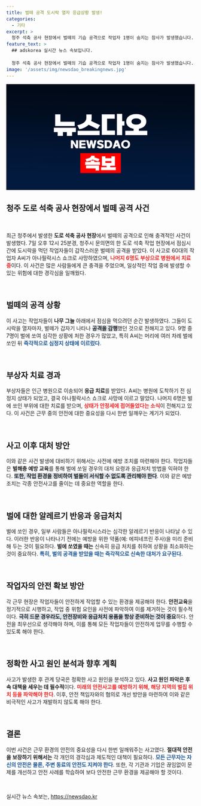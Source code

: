 ```yaml
---
title: 벌떼 공격 도시락 열자 응급상황 발생!
categories:
  - 기타
excerpt: >
  청주 석축 공사 현장에서 벌떼의 기습 공격으로 작업자 1명이 숨지는 참사가 발생했습니다. 점심식사 중 나뭇잎 그늘에서 날아든 벌들이 만든 비극, 과연 어떤 상황이었을까요?
feature_text: >
  ## adskorea 실시간 뉴스 속보입니다.

  청주 석축 공사 현장에서 벌떼의 기습 공격으로 작업자 1명이 숨지는 참사가 발생했습니다. 점심식사 중 나뭇잎 그늘에서 날아든 벌들이 만든 비극, 과연 어떤 상황이었을까요?
image: '/assets/img/newsdao_breakingnews.jpg'
---
```


<p><img src="/assets/img/newsdao_breakingnews.jpg" alt="adskorea 속보" /></p>

<h2 data-ke-size="size26">청주 도로 석축 공사 현장에서 벌떼 공격 사건</h2>

<p data-ke-size="size16">&nbsp;</p>

<p data-ke-size="size16">최근 청주에서 발생한 <b>도로 석축 공사 현장</b>에서 벌떼의 공격으로 인해 충격적인 사건이 발생했다. 7일 오후 12시 25분경, 청주시 문의면의 한 도로 석축 작업 현장에서 점심시간에 도시락을 먹던 작업자들이 갑작스러운 벌떼의 공격을 받았다. 이 사고로 60대의 작업자 A씨가 아나필락시스 쇼크로 사망하였으며, <b><span style="color: #ee2323;">나머지 6명도 부상으로 병원에서 치료 중</span></b>이다. 이 사건은 많은 사람들에게 큰 충격을 주었으며, 일상적인 작업 중에 발생할 수 있는 위험에 대한 경각심을 일깨웠다.</p>

<p data-ke-size="size16">&nbsp;</p>

<h2 data-ke-size="size26">벌떼의 공격 상황</h2>

<p data-ke-size="size16">이 사고는 작업자들이 <b>나무 그늘</b> 아래에서 점심을 먹으려던 순간 발생하였다. 그들이 도시락을 열자마자, 벌떼가 갑자기 나타나 <b><span style="background-color: #21538527;">공격을 감행</span></b>했던 것으로 전해지고 있다. 9명 중 7명이 벌에 쏘여 심각한 상황에 처한 경우가 많았고, 특히 A씨는 머리에 여러 차례 벌에 쏘인 뒤 <b><span style="color: #1a5490;">즉각적으로 심정지 상태에 이르렀다</span></b>.</p>

<p data-ke-size="size16">&nbsp;</p>

<h2 data-ke-size="size26">부상자 치료 경과</h2>

<p data-ke-size="size16">부상자들은 인근 병원으로 이송되어 <b>응급 치료</b>를 받았다. A씨는 병원에 도착하기 전 심정지 상태가 되었고, 결국 아나필락시스 쇼크로 사망에 이르고 말았다. 나머지 6명은 벌에 쏘인 부위에 대한 치료를 받으며, <b><span style="color: #ee2323;">상태가 안정세에 접어들었다는 소식</span></b>이 전해지고 있다. 이 사건은 근무 중의 안전에 대한 중요성을 다시 한번 일깨우는 계기가 되었다.</p>

<p data-ke-size="size16">&nbsp;</p>

<h2 data-ke-size="size26">사고 이후 대처 방안</h2>

<p data-ke-size="size16">이와 같은 사건 발생에 대비하기 위해서는 사전에 예방 조치를 마련해야 한다. 작업자들은 <b>벌해충 예방 교육</b>를 통해 벌에 쏘일 경우의 대처 요령과 응급처치 방법을 익혀야 한다. <b><span style="background-color: #21538527;">또한, 작업 환경을 정비하여 벌들이 서식할 수 없도록 관리해야 한다</span></b>. 이와 같은 예방 조치는 각종 안전사고를 줄이는 데 중요한 역할을 한다.</p>

<p data-ke-size="size16">&nbsp;</p>

<h2 data-ke-size="size26">벌에 대한 알레르기 반응과 응급처치</h2>

<p data-ke-size="size16">벌에 쏘인 경우, 일부 사람들은 아나필락시스라는 심각한 알레르기 반응이 나타날 수 있다. 이러한 반응이 나타나기 전에는 예방을 위한 약품(예: 에피네프린 주사)을 미리 준비해 두는 것이 필요하다. <b>벌에 쏘였을 때는</b> 신속히 응급 처치를 취하여 상황을 최소화하는 것이 중요하다. <b><span style="color: #1a5490;">특히, 벌의 공격을 받았을 때는 즉각적으로 신속한 대처가 요구된다</span></b>.</p>

<p data-ke-size="size16">&nbsp;</p>

<h2 data-ke-size="size26">작업자의 안전 확보 방안</h2>

<p data-ke-size="size16">각 근무 현장은 작업자들이 안전하게 작업할 수 있는 환경을 제공해야 한다. <b>안전교육</b>을 정기적으로 시행하고, 작업 중 위험 요인을 사전에 파악하여 이를 제거하는 것이 필수적이다. <b><span style="background-color: #21538527;">극히 드문 경우라도, 안전장비와 응급처치 용품을 항상 준비하는 것이 중요</span></b>하다. 안전을 최우선으로 생각해야 하며, 이를 통해 모든 작업자들이 안전하게 업무를 수행할 수 있도록 해야 한다.</p>

<p data-ke-size="size16">&nbsp;</p>

<h2 data-ke-size="size26">정확한 사고 원인 분석과 향후 계획</h2>

<p data-ke-size="size16">사고가 발생한 후 관계 당국은 정확한 사고 원인을 분석하고 있다. <b>사고 원인 파악은 후속 대책을 세우는 데 필수적</b>이다. <b><span style="color: #ee2323;">미래의 안전사고를 예방하기 위해, 해당 지역의 벌집 위치 등을 파악해야 한다</span></b>. 이후, 안전 책임자와의 협의로 개선 방안을 마련하여 이와 같은 비극적인 사고가 재발하지 않도록 해야 한다.</p>

<p data-ke-size="size16">&nbsp;</p>

<h2 data-ke-size="size26">결론</h2>

<p data-ke-size="size16">이번 사건은 근무 환경의 안전의 중요성을 다시 한번 일깨워주는 사고였다. <b>절대적 안전을 보장하기 위해서는</b> 각 개인의 경각심과 제도적인 대책이 필요하다. <b><span style="color: #1a5490;">모든 근무자는 자신의 안전은 물론, 주변 동료의 안전도 지켜야 한다</span></b>. 또한, 각 기관과 기업은 끊임없이 문제를 개선하고 안전 사례를 학습하여 보다 안전한 근무 환경을 제공해야 할 것이다.</p>

<p data-ke-size="size16">&nbsp;</p>
실시간 뉴스 속보는, <a href="https://newsdao.kr" rel="dofollow">https://newsdao.kr</a>


